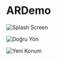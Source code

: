 # ARDemo

![Splash Screen](https://lh6.googleusercontent.com/swL9hR-27CAX9UTBZc1y4S-Pih8GY6MWMI-MCoIifq99BBJQUfpHQODP_2usEc0BCMxFec4uSc4zxotbhWHV=w1366-h656-rw)

![Doğru Yön](https://lh4.googleusercontent.com/RGw3IWZFRVCL-ogP0ovU9AYDemj8wnf1_farbqHsPKdEzOLwpHTNZRSMQJTzWy4NsKh0c-j7fIAPhQ=w1366-h656-rw)

![Yeni Konum](https://lh4.googleusercontent.com/vfrsnKGRIirXoAOIeFZFIp1rt_C38CZ9dzuFtbn9J0qYN0ejRBBHSYFid1SAi-ojFcbwPubY9Kjylw=w1366-h656-rw)

